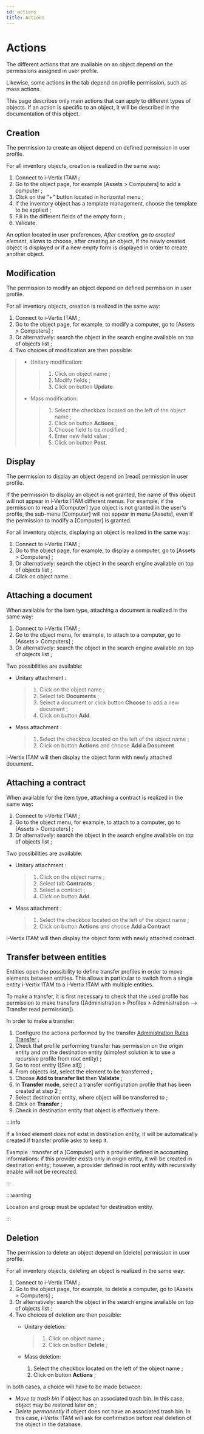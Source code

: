 ```yaml
---
id: actions
title: Actions
---
```


# Actions

The different actions that are available on an object depend on the
permissions assigned in user profile.

Likewise, some actions in the tab depend on profile permission, such as
mass actions.

This page describes only main actions that can apply to different types
of objects. If an action is specific to an object, it will be described
in the documentation of this object.

## Creation 

The permission to create an object depend on defined permission in user
profile.

For all inventory objects, creation is realized in the same way:

1.  Connect to i-Vertix ITAM ;
2.  Go to the object page, for example [Assets \> Computers]
    to add a computer ;
3.  Click on the "+" button located in horizontal menu ;
4.  If the inventory object has a template management, choose the
    template to be applied ;
5.  Fill in the different fields of the empty form ;
6.  Validate.

An option located in user preferences, *After creation, go to created
element*, allows to choose, after creating an object, if the newly
created object is displayed or if a new empty form is displayed in order
to create another object.

## Modification

The permission to modify an object depend on defined permission in user
profile.

For all inventory objects, creation is realized in the same way:

1.  Connect to i-Vertix ITAM ;
2.  Go to the object page, for example, to modify a computer, go to
    [Assets \> Computers] ;
3.  Or alternatively: search the object in the search engine available
    on top of objects list ;
4.  Two choices of modification are then possible:

> - Unitary modification:
>
>   > 1.  Click on object name ;
>   > 2.  Modify fields ;
>   > 3.  Click on button **Update**.
>
> - Mass modification:
>
>   > 1.  Select the checkbox located on the left of the object name ;
>   > 2.  Click on button **Actions** ;
>   > 3.  Choose field to be modified ;
>   > 4.  Enter new field value ;
>   > 5.  Click on button **Post**.

## Display

The permission to display an object depend on [read]
permission in user profile.

If the permission to display an object is not granted, the name of this
object will not appear in i-Vertix ITAM different menus. For example, if the
permission to read a [Computer] type object is not granted
in the user's profile, the sub-menu [Computer] will not
appear in menu [Assets], even if the permission to modify a
[Computer] is granted.

For all inventory objects, displaying an object is realized in the same
way:

1.  Connect to i-Vertix ITAM ;
2.  Go to the object page, for example, to display a computer, go to
    [Assets \> Computers] ;
3.  Or alternatively: search the object in the search engine available
    on top of objects list ;
4.  Click on object name..

## Attaching a document

When available for the item type, attaching a document is realized in
the same way:

1.  Connect to i-Vertix ITAM ;
2.  Go to the object menu, for example, to attach to a computer, go to
    [Assets \> Computers] ;
3.  Or alternatively: search the object in the search engine available
    on top of objects list ;

Two possibilities are available:

- Unitary attachment :

  > 1.  Click on the object name ;
  > 2.  Select tab **Documents** ;
  > 3.  Select a document or click button **Choose** to add a new
  >     document ;
  > 4.  Click on button **Add**.

- Mass attachment :

  > 1.  Select the checkbox located on the left of the object name ;
  > 2.  Click on button **Actions** and choose **Add a Document**

i-Vertix ITAM will then display the object form with newly attached document.

## Attaching a contract

When available for the item type, attaching a contract is realized in
the same way:

1.  Connect to i-Vertix ITAM ;
2.  Go to the object menu, for example, to attach to a computer, go to
    [Assets \> Computers] ;
3.  Or alternatively: search the object in the search engine available
    on top of objects list ;

Two possibilities are available:

- Unitary attachment :

  > 1.  Click on the object name ;
  > 2.  Select tab **Contracts** ;
  > 3.  Select a contract ;
  > 4.  Click on button **Add**.

- Mass attachment :

  > 1.  Select the checkbox located on the left of the object name ;
  > 2.  Click on button **Actions** and choose **Add a Contract**

i-Vertix ITAM will then display the object form with newly attached contract.

## Transfer between entities

Entities open the possibility to define transfer profiles in order to
move elements between entities. This allows in particular to switch from
a single entity i-Vertix ITAM to a i-Vertix ITAM with multiple entities.

To make a transfer, it is first necessary to check that the used profile
has permission to make transfers ([Administration \> Profiles \>
Administration \--\> Transfer read permission]).

In order to make a transfer:

1.  Configure the actions performed by the transfer
    [Administration Rules Transfer](/asset-management/modules/administration/rules/rulesmanagement) ;
2.  Check that profile performing transfer has permission on the origin
    entity and on the destination entity (simplest solution is to use a
    recursive profile from root entity) ;
3.  Go to root entity ([See all]) ;
4.  From objects list, select the element to be transferred ;
5.  Choose **Add to transfer list** then **Validate** ;
6.  In **Transfer mode**, select a transfer configuration profile that
    has been created at step 2 ;
7.  Select destination entity, where object will be transferred to ;
8.  Click on **Transfer** ;
9.  Check in destination entity that object is effectively there.

:::info

If a linked element does not exist in destination entity, it will be
automatically created if transfer profile asks to keep it.

Example : transfer of a [Computer] with a provider defined
in accounting informations: if this provider exists only in origin
entity, it will be created in destination entity; however, a provider
defined in root entity with recursivity enable will not be recreated.

:::

:::warning

Location and group must be updated for destination entity.

:::

## Deletion

The permission to delete an object depend on [delete]
permission in user profile.

For all inventory objects, deleting an object is realized in the same
way:

1.  Connect to i-Vertix ITAM ;
2.  Go to the object page, for example, to delete a computer, go to
    [Assets \> Computers] ;
3.  Or alternatively: search the object in the search engine available
    on top of objects list ;
4.  Two choices of deletion are then possible:
    - Unitary deletion:

      > 1.  Click on object name ;
      > 2.  Click on button **Delete** ;

    - Mass deletion:

      1.  Select the checkbox located on the left of the object name ;
      2.  Click on button **Actions** ;

In both cases, a choice will have to be made between:

- *Move to trash bin* if object has an associated trash bin. In this
  case, object may be restored later on ;
- *Delete permanently* if object does not have an associated trash bin.
  In this case, i-Vertix ITAM will ask for confirmation before real deletion of
  the object in the database.
